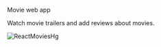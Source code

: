 Movie web app

Watch movie trailers and add reviews about movies.

![ReactMoviesHg](https://github.com/baranemreturkmen/movies/assets/43263983/1b436c26-7c86-45ff-b177-2578352821fe)
